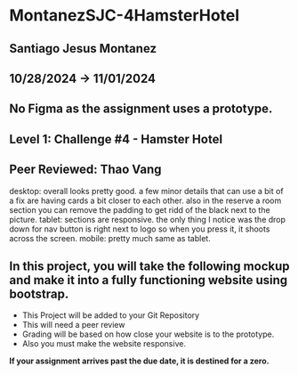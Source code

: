 # MontanezSJC-4HamsterHotel

## Santiago Jesus Montanez

## 10/28/2024 -> 11/01/2024

## No Figma as the assignment uses a prototype.

## Level 1: Challenge #4 - Hamster Hotel

## Peer Reviewed: Thao Vang

desktop: overall looks pretty good. a few minor details that can use a bit of a fix are having cards a bit closer to each other. also in the reserve a room section you can remove the padding to get ridd of the black next to the picture.
tablet: sections are responsive. the only thing I notice was the drop down for nav button is right next to logo so when you press it, it shoots across the screen.
mobile: pretty much same as tablet.

## In this project, you will take the following mockup and make it into a fully functioning website using bootstrap.

* This Project will be added to your Git Repository 
* This will need a peer review
* Grading will be based on how close your website is to the prototype.
* Also you must make the website responsive. 

**If your assignment arrives past the due date, it is destined for a zero.**
